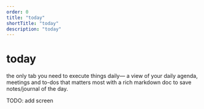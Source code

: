 ```yaml
---
order: 0
title: "today"
shortTitle: "today"
description: "today"
---
```


# today

the only tab you need to execute things daily— a view of  your daily agenda, meetings and to-dos that matters most with a rich markdown doc to save notes/journal of the day.

TODO: add screen
